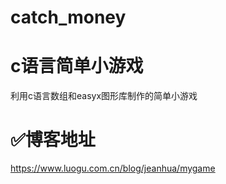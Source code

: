 # catch_money
# c语言简单小游戏
利用c语言数组和easyx图形库制作的简单小游戏
# ✅博客地址
https://www.luogu.com.cn/blog/jeanhua/mygame
